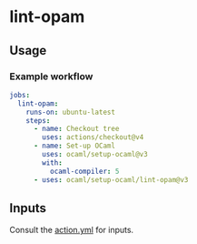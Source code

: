 # lint-opam

## Usage

### Example workflow

```yml
jobs:
  lint-opam:
    runs-on: ubuntu-latest
    steps:
      - name: Checkout tree
        uses: actions/checkout@v4
      - name: Set-up OCaml
        uses: ocaml/setup-ocaml@v3
        with:
          ocaml-compiler: 5
      - uses: ocaml/setup-ocaml/lint-opam@v3
```

## Inputs

Consult the [action.yml](./action.yml) for inputs.
